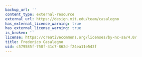 ```yaml
---
backup_url: ''
content_type: external-resource
external_url: https://design.mit.edu/team/casalegno
has_external_licence_warning: true
has_external_license_warning: true
is_broken: ''
license: https://creativecommons.org/licenses/by-nc-sa/4.0/
title: Frederico Casalegno
uid: c579585f-758f-41c7-862d-f24ea11e543f
---
```

